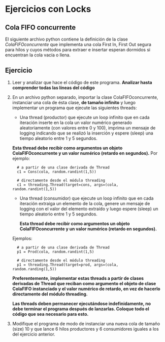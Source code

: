 # Ejercicios con Locks

## Cola FIFO concurrente

El siguiente archivo python contiene la definición de la clase *ColaFIFOconcurrente* que implementa una cola First In, First Out segura para hilos y cuyos métodos para extraer e insertar esperan dormidos si encuentran la cola vacía o llena.

## Ejercicio

1. Leer y analizar que hace el código de este programa. 
**Analizar hasta comprender todas las líneas del código**

2. En un archivo python separado, importar la clase ColaFIFOconcurrente, instanciar una cola de ésta clase, **de tamaño infinito** y luego implementar un programa que ejecute las siguientes threads:

	 - Una thread (productor) que ejecute un loop infinito que en cada iteración inserte en la cola un valor numérico generado aleatoriamente (con valores entre 0 y 100), imprima un mensaje de logging indicando que se realizó la inserción y espere (sleep) una tiempo aleatorio entre 1 y 5 segundos.
	
	  **Esta thread debe recibir como argumentos un objeto ColaFIFOconcurrente y un valor numérico (retardo en segundos).**
		  Por ejemplo:
      ````
        # a partir de una clase derivada de Thread
        c1 = Cons(cola, random.randint(1,5)) 
      
        # directamente desde el módulo threading 
        c1 = threading.Thread(target=cons, args=(cola, random.randint(1,5))
      ````
  
   - Una thread (consumidor) que ejecute un loop infinito que en cada iteración extraiga un elemento de la cola, genere un mensaje de logging con el valor del elemento extraído y luego espere (sleep) un tiempo aleatorio entre 1 y 5 segundos.  

	  **Esta thread debe recibir como argumentos un objeto ColaFIFOconcurrente y un valor numérico (retardo en segundos).**
    
    Ejemplos: 
    ```
      # a partir de una clase derivada de Thread
      p1 = Prod(cola, random.randint(1,5) 
     
      # directamente desde el módulo threading 
      p1 = threading.Thread(target=prod, args=(cola, random.randing(1,5))  
    ```

    **Preferentemente, implementar estas threads a partir de clases derivadas de Thread que reciban como argumento el objeto de clase ColaFIFO instanciado y el valor numérico de retardo, en vez de hacerlo directamente del módulo threading.**

    **Las threads deben permanecer ejecutándose indefinidamente, no debe terminar el programa después de lanzarlas. Coloque todo el código que sea necesario para esto.**

3. Modifique el programa de modo de instanciar una nueva cola de tamaño (size) 10 y que lance 6 hilos productores y 6 consumidores iguales a los del ejercicio anterior.
